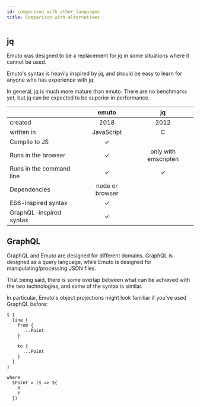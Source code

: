 ```yaml
---
id: comparison_with_other_languages
title: Comparison with alternatives
---
```


## jq

Emuto was designed to be a replacement for jq in some situations where it
cannot be used.

Emuto's syntax is heavily inspired by jq, and should be easy to
learn for anyone who has experience with jq.

In general, jq is much more mature than emuto. There are no benchmarks yet, but
jq can be expected to be superior in performance.

|               |    emuto   |  jq  |
|---------------|:----------:|:----:|
| created       |    2018    | 2012 |
| written in    | JavaScript |   C  |
| Compile to JS |      ✓     |      |
| Runs in the browser |      ✓     |   only with emscripten   |
| Runs in the command line |      ✓     |   ✓   |
| Dependencies  |      node or browser     |      |
| ES6-inspired syntax |      ✓     |      |
| GraphQL-inspired syntax |      ✓     |      |


## GraphQL

GraphQL and Emuto are designed for different domains. GraphQL is designed as
a query language, while Emuto is designed for manipulating/processing JSON
files.

That being said, there is some overlap between what can be achieved with the
two technologies, and some of the syntax is similar.

In particular, Emuto's object projections might look familiar if you've used
GraphQL before:

```text
$ {
  line {
    from {
      ...Point
    }

    to {
      ...Point
    }
  }
}

where
  $Point = ($ => ${
    X
    Y
  })
```
